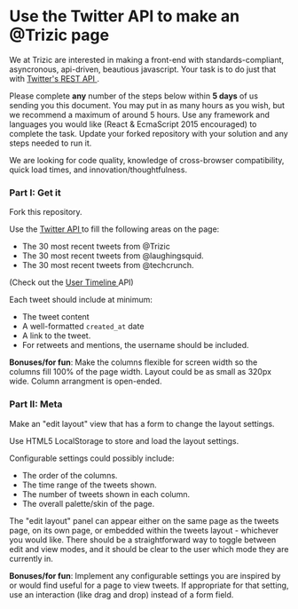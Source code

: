 # Use the Twitter API to make an @Trizic page

We at Trizic are interested in making a front-end with standards-compliant,
asyncronous, api-driven, beautious javascript. Your task is to do just that
with [ Twitter's REST API ]( https://dev.twitter.com/rest/public ).

Please complete **any** number of the steps below within **5 days** of us
sending you this document. You may put in as many hours as you wish, but we
recommend a maximum of around 5 hours. Use any framework and languages you
would like (React & EcmaScript 2015 encouraged) to complete the task.  Update
your forked repository with your solution and any steps needed to run it.

We are looking for code quality, knowledge of cross-browser compatibility,
quick load times, and innovation/thoughtfulness.

### Part I: Get it

Fork this repository.

Use the [ Twitter API ]( https://dev.twitter.com/overview/documentation ) to
fill the following areas on the page:

- The 30 most recent tweets from @Trizic
- The 30 most recent tweets from @laughingsquid.
- The 30 most recent tweets from @techcrunch.

(Check out the  [ User Timeline ](
https://dev.twitter.com/rest/reference/get/statuses/user_timeline ) API)

Each tweet should include at minimum:

- The tweet content
- A well-formatted `created_at` date
- A link to the tweet.
- For retweets and mentions, the username should be included.

**Bonuses/for fun**: Make the columns flexible for screen width so the columns
fill 100% of the page width. Layout could be as small as 320px wide. Column
arrangment is open-ended.


### Part II: Meta

Make an "edit layout" view that has a form to change the layout settings.

Use HTML5 LocalStorage to store and load the layout settings.

Configurable settings could possibly include:

- The order of the columns.
- The time range of the tweets shown.
- The number of tweets shown in each column.
- The overall palette/skin of the page.

The "edit layout" panel can appear either on the same page as the tweets page,
on its own page, or embedded within the tweets layout - whichever you would
like. There should be a straightforward way to toggle between edit and view
modes, and it should be clear to the user which mode they are currently in.

**Bonuses/for fun**: Implement any configurable settings you are inspired by or
would find useful for a page to view tweets. If appropriate for that setting,
use an interaction (like drag and drop) instead of a form field.
